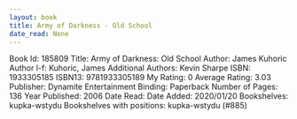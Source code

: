 ```yaml
---
layout: book
title: Army of Darkness - Old School
date_read: None
---
```


Book Id: 185809
Title: Army of Darkness: Old School
Author: James Kuhoric
Author l-f: Kuhoric, James
Additional Authors: Kevin Sharpe
ISBN: 1933305185
ISBN13: 9781933305189
My Rating: 0
Average Rating: 3.03
Publisher: Dynamite Entertainment
Binding: Paperback
Number of Pages: 136
Year Published: 2006
Date Read: 
Date Added: 2020/01/20
Bookshelves: kupka-wstydu
Bookshelves with positions: kupka-wstydu (#885)

